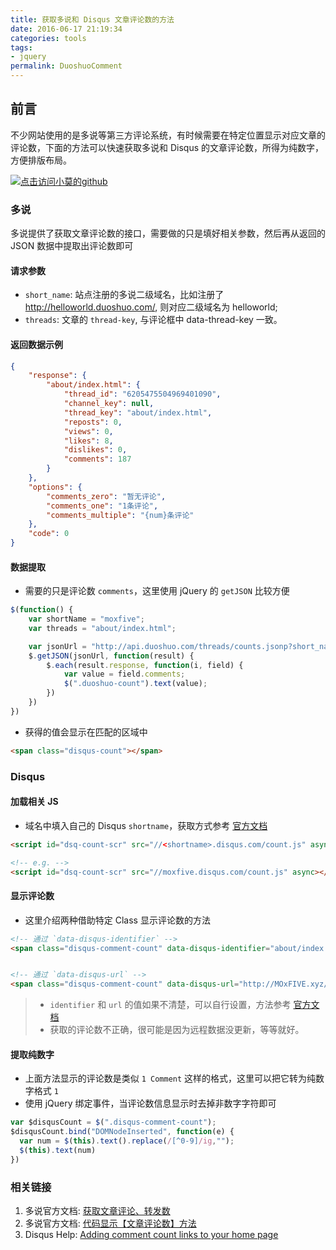 ```yaml
---
title: 获取多说和 Disqus 文章评论数的方法
date: 2016-06-17 21:19:34
categories: tools
tags:
- jquery
permalink: DuoshuoComment
---
```


<h2 id="intro">前言</h2>不少网站使用的是多说等第三方评论系统，有时候需要在特定位置显示对应文章的评论数，下面的方法可以快速获取多说和 Disqus 的文章评论数，所得为纯数字，方便排版布局。

<!-- more -->
[![点击访问小莫的github](https://image.xiaomo.info/banner/life.png)](https://github.com/syoubaku)
### 多说
多说提供了获取文章评论数的接口，需要做的只是填好相关参数，然后再从返回的 JSON 数据中提取出评论数即可

#### 请求参数

- `short_name`: 站点注册的多说二级域名，比如注册了 http://helloworld.duoshuo.com/, 则对应二级域名为 helloworld;
- `threads`: 文章的 `thread-key`, 与评论框中 data-thread-key 一致。

#### 返回数据示例
```json
{
    "response": {
        "about/index.html": {
            "thread_id": "6205475504969401090",
            "channel_key": null,
            "thread_key": "about/index.html",
            "reposts": 0,
            "views": 0,
            "likes": 8,
            "dislikes": 0,
            "comments": 187
        }
    },
    "options": {
        "comments_zero": "暂无评论",
        "comments_one": "1条评论",
        "comments_multiple": "{num}条评论"
    },
    "code": 0
}
```
#### 数据提取

- 需要的只是评论数 `comments`，这里使用 jQuery 的 `getJSON` 比较方便

```js
$(function() {
    var shortName = "moxfive";
    var threads = "about/index.html";

    var jsonUrl = "http://api.duoshuo.com/threads/counts.jsonp?short_name=" + shortName + "&threads=" + threads +  "&callback=?";
    $.getJSON(jsonUrl, function(result) {
        $.each(result.response, function(i, field) {
            var value = field.comments;
            $(".duoshuo-count").text(value);
        })
    })
})
```

- 获得的值会显示在匹配的区域中

```html
<span class="disqus-count"></span>
```

### Disqus

#### 加载相关 JS

- 域名中填入自己的 Disqus `shortname`，获取方式参考 [官方文档](https://help.disqus.com/customer/en/portal/articles/466208-what-s-a-shortname-)

```html
<script id="dsq-count-scr" src="//<shortname>.disqus.com/count.js" async></script>

<!-- e.g. -->
<script id="dsq-count-scr" src="//moxfive.disqus.com/count.js" async></script>
```

#### 显示评论数
- 这里介绍两种借助特定 Class 显示评论数的方法

```html
<!-- 通过 `data-disqus-identifier` -->
<span class="disqus-comment-count" data-disqus-identifier="about/index.html"></span>


<!-- 通过 `data-disqus-url` -->
<span class="disqus-comment-count" data-disqus-url="http://MOxFIVE.xyz/about/index.html"></span>
```

> - `identifier` 和 `url` 的值如果不清楚，可以自行设置，方法参考 [官方文档](https://help.disqus.com/customer/portal/articles/472098)
> - 获取的评论数不正确，很可能是因为远程数据没更新，等等就好。

#### 提取纯数字
- 上面方法显示的评论数是类似 `1 Comment` 这样的格式，这里可以把它转为纯数字格式 `1`
- 使用 jQuery 绑定事件，当评论数信息显示时去掉非数字字符即可

```js
var $disqusCount = $(".disqus-comment-count");
$disqusCount.bind("DOMNodeInserted", function(e) {
  var num = $(this).text().replace(/[^0-9]/ig,"");
  $(this).text(num)
})
```

### 相关链接

1. 多说官方文档: [获取文章评论、转发数](http://dev.duoshuo.com/docs/50615732a834c63c56004257)
1. 多说官方文档: [代码显示【文章评论数】方法](http://dev.duoshuo.com/threads/5016427f77cf5fa30500000e)
1. Disqus Help: [Adding comment count links to your home page](https://help.disqus.com/customer/portal/articles/565624-adding-comment-c)
